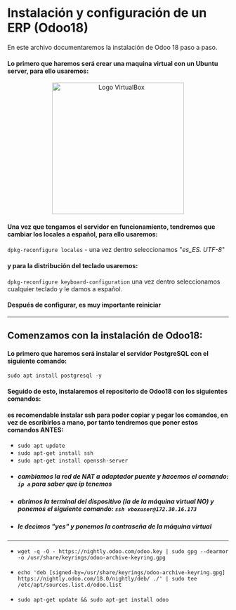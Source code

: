 # Instalación y configuración de un ERP (Odoo18)
En este archivo documentaremos la instalación de Odoo 18 paso a paso.

#### Lo primero que haremos será crear una maquina virtual con un Ubuntu server, para ello usaremos:
<p align="center">
  <img src="https://cdn.freebiesupply.com/logos/large/2x/virtualbox-logo-png-transparent.png" alt="Logo VirtualBox" width="300"/>
</p>

#### Una vez que tengamos el servidor en funcionamiento, tendremos que cambiar los locales a español, para ello usaremos:
`dpkg-reconfigure locales` - una vez dentro seleccionamos "*es_ES. UTF-8*"
#### y para la distribución del teclado usaremos:
`dpkg-reconfigure keyboard-configuration` una vez dentro seleccionamos cualquier teclado y le damos a español.
#### Después de configurar, es muy  importante reiniciar

---
## Comenzamos con la instalación de Odoo18:
#### Lo primero que haremos será instalar el servidor PostgreSQL con el siguiente comando:
`sudo apt install postgresql -y`
#### Seguido de esto, instalaremos el repositorio de Odoo18 con los siguientes comandos:
#### es recomendable instalar ssh para poder copiar y pegar los comandos, en vez de escribirlos a mano, por tanto tendremos que poner estos comandos ANTES:
- `sudo apt update`
- `sudo apt-get install ssh`
- `sudo apt-get install openssh-server`
- ##### cambiamos la red de NAT a adaptador puente y hacemos el comando: `ip a` para saber que ip tenemos
- ##### abrimos la terminal del dispositivo (la de la máquina virtual NO) y ponemos el siguiente comando: `ssh vboxuser@172.30.16.173`
- ##### le decimos "yes" y ponemos la contraseña de la *máquina virtual*
---

- `wget -q -O - https://nightly.odoo.com/odoo.key | sudo gpg --dearmor -o /usr/share/keyrings/odoo-archive-keyring.gpg` <br><br>
- `echo 'deb [signed-by=/usr/share/keyrings/odoo-archive-keyring.gpg] https://nightly.odoo.com/18.0/nightly/deb/ ./' | sudo tee /etc/apt/sources.list.d/odoo.list` <br><br>
- `sudo apt-get update && sudo apt-get install odoo` <br><br>
